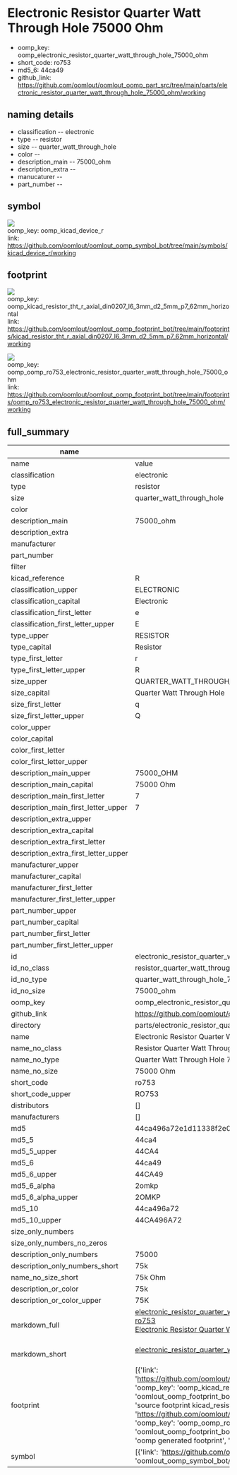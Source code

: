 # Electronic Resistor Quarter Watt Through Hole 75000 Ohm

  
* oomp_key: oomp_electronic_resistor_quarter_watt_through_hole_75000_ohm 
* short_code: ro753
* md5_6: 44ca49  
* github_link: https://github.com/oomlout/oomlout_oomp_part_src/tree/main/parts/electronic_resistor_quarter_watt_through_hole_75000_ohm/working  
## naming details
* classification -- electronic
* type -- resistor
* size -- quarter_watt_through_hole
* color -- 
* description_main -- 75000_ohm
* description_extra -- 
* manucaturer -- 
* part_number -- 



## symbol

![](symbol/{index}/working/working_600.png)  
oomp_key: oomp_kicad_device_r  
link: https://github.com/oomlout/oomlout_oomp_symbol_bot/tree/main/symbols/kicad_device_r/working  

## footprint

![](footprint/{index}/working/working_600.png)  
oomp_key: oomp_kicad_resistor_tht_r_axial_din0207_l6_3mm_d2_5mm_p7_62mm_horizontal  
link: https://github.com/oomlout/oomlout_oomp_footprint_bot/tree/main/footprints/kicad_resistor_tht_r_axial_din0207_l6_3mm_d2_5mm_p7_62mm_horizontal/working  

![](footprint/{index}/working/working_600.png)  
oomp_key: oomp_oomp_ro753_electronic_resistor_quarter_watt_through_hole_75000_ohm  
link: https://github.com/oomlout/oomlout_oomp_footprint_bot/tree/main/footprints/oomp_ro753_electronic_resistor_quarter_watt_through_hole_75000_ohm/working  

## full_summary
| name | value | 
| --- | --- | 
| name | value | 
| classification | electronic | 
| type | resistor | 
| size | quarter_watt_through_hole | 
| color |  | 
| description_main | 75000_ohm | 
| description_extra |  | 
| manufacturer |  | 
| part_number |  | 
| filter |  | 
| kicad_reference | R | 
| classification_upper | ELECTRONIC | 
| classification_capital | Electronic | 
| classification_first_letter | e | 
| classification_first_letter_upper | E | 
| type_upper | RESISTOR | 
| type_capital | Resistor | 
| type_first_letter | r | 
| type_first_letter_upper | R | 
| size_upper | QUARTER_WATT_THROUGH_HOLE | 
| size_capital | Quarter Watt Through Hole | 
| size_first_letter | q | 
| size_first_letter_upper | Q | 
| color_upper |  | 
| color_capital |  | 
| color_first_letter |  | 
| color_first_letter_upper |  | 
| description_main_upper | 75000_OHM | 
| description_main_capital | 75000 Ohm | 
| description_main_first_letter | 7 | 
| description_main_first_letter_upper | 7 | 
| description_extra_upper |  | 
| description_extra_capital |  | 
| description_extra_first_letter |  | 
| description_extra_first_letter_upper |  | 
| manufacturer_upper |  | 
| manufacturer_capital |  | 
| manufacturer_first_letter |  | 
| manufacturer_first_letter_upper |  | 
| part_number_upper |  | 
| part_number_capital |  | 
| part_number_first_letter |  | 
| part_number_first_letter_upper |  | 
| id | electronic_resistor_quarter_watt_through_hole_75000_ohm | 
| id_no_class | resistor_quarter_watt_through_hole_75000_ohm | 
| id_no_type | quarter_watt_through_hole_75000_ohm | 
| id_no_size | 75000_ohm | 
| oomp_key | oomp_electronic_resistor_quarter_watt_through_hole_75000_ohm | 
| github_link | https://github.com/oomlout/oomlout_oomp_part_src/tree/main/parts/electronic_resistor_quarter_watt_through_hole_75000_ohm/working | 
| directory | parts/electronic_resistor_quarter_watt_through_hole_75000_ohm | 
| name | Electronic Resistor Quarter Watt Through Hole 75000 Ohm | 
| name_no_class | Resistor Quarter Watt Through Hole 75000 Ohm | 
| name_no_type | Quarter Watt Through Hole 75000 Ohm | 
| name_no_size | 75000 Ohm | 
| short_code | ro753 | 
| short_code_upper | RO753 | 
| distributors | [] | 
| manufacturers | [] | 
| md5 | 44ca496a72e1d11338f2e067a74a56ae | 
| md5_5 | 44ca4 | 
| md5_5_upper | 44CA4 | 
| md5_6 | 44ca49 | 
| md5_6_upper | 44CA49 | 
| md5_6_alpha | 2omkp | 
| md5_6_alpha_upper | 2OMKP | 
| md5_10 | 44ca496a72 | 
| md5_10_upper | 44CA496A72 | 
| size_only_numbers |  | 
| size_only_numbers_no_zeros |  | 
| description_only_numbers | 75000 | 
| description_only_numbers_short | 75k | 
| name_no_size_short | 75k Ohm | 
| description_or_color | 75k | 
| description_or_color_upper | 75K | 
| markdown_full | [electronic_resistor_quarter_watt_through_hole_75000_ohm](https://github.com/oomlout/oomlout_oomp_part_src/tree/main/parts/electronic_resistor_quarter_watt_through_hole_75000_ohm/working)<br>[ro753](https://github.com/oomlout/oomlout_oomp_part_src/tree/main/parts/electronic_resistor_quarter_watt_through_hole_75000_ohm/working)<br>[Electronic Resistor Quarter Watt Through Hole 75000 Ohm](https://github.com/oomlout/oomlout_oomp_part_src/tree/main/parts/electronic_resistor_quarter_watt_through_hole_75000_ohm/working)<br><br> | 
| markdown_short | [electronic_resistor_quarter_watt_through_hole_75000_ohm](https://github.com/oomlout/oomlout_oomp_part_src/tree/main/parts/electronic_resistor_quarter_watt_through_hole_75000_ohm/working)<br><br> | 
| footprint | [{'link': 'https://github.com/oomlout/oomlout_oomp_footprint_bot/tree/main/foootprntss/kicad_resistor_tht_r_axial_din0207_l6_3mm_d2_5mm_p7_62mm_horizontal', 'oomp_key': 'oomp_kicad_resistor_tht_r_axial_din0207_l6_3mm_d2_5mm_p7_62mm_horizontal', 'directory': 'oomlout_oomp_footprint_bot/footprints/kicad_resistor_tht_r_axial_din0207_l6_3mm_d2_5mm_p7_62mm_horizontal//working/working.kicad_mod', 'note': 'source footprint kicad_resistor_tht_r_axial_din0207_l6_3mm_d2_5mm_p7_62mm_horizontal', 'index': 0}, {'link': 'https://github.com/oomlout/oomlout_oomp_footprint_bot/tree/main/foootprntss/oomp_ro753_electronic_resistor_quarter_watt_through_hole_75000_ohm', 'oomp_key': 'oomp_oomp_ro753_electronic_resistor_quarter_watt_through_hole_75000_ohm', 'directory': 'oomlout_oomp_footprint_bot/footprints/oomp_ro753_electronic_resistor_quarter_watt_through_hole_75000_ohm//working/working.kicad_mod', 'note': 'oomp generated footprint', 'index': 1}] | 
| symbol | [{'link': 'https://github.com/oomlout/oomlout_oomp_symbol_bot/tree/main/symbols/kicad_device_r', 'oomp_key': 'oomp_kicad_device_r', 'directory': 'oomlout_oomp_symbol_bot/symbols/kicad_device_r//working/working.kicad_sym', 'index': 0}] | 
